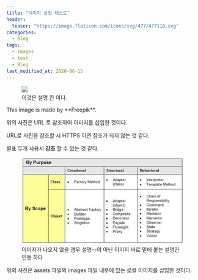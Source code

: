 ```yaml
---
title: "이미지 삽입 테스트"
header:
  teaser: "https://image.flaticon.com/icons/svg/477/477110.svg"
categories:
  - Blog
tags: 
  - images
  - test
  - Blog
last_modified_at: 2020-06-13
---
```

<figure style="width: 150px" class="align-left">
  <a href="https://image.flaticon.com/icons/svg/477/477110.svg"><img src="https://image.flaticon.com/icons/svg/477/477110.svg"></a>
  <figcaption>이것은 설명 칸 이다.</figcaption>
</figure>
This image is made by **Freepik**.

위의 사진은 URL 로 참조하여 이미지를 삽입한 것이다.

URL로 사진을 참조할 시 HTTPS 이면 참조가 되지 않는 것 같다.

별표 두개 사용시 **강조** 할 수 있는 것 같다.

<figure class="align-center">
  <img src="/assets/images/gof-types.png">
  <figcaption>이미지가 나오지 않을 경우 설명--이 아닌 이미지 바로 밑에 붙는 설명칸인듯 하다</figcaption>
</figure>

위의 사진은 assets 파일의 images 파일 내부에 있는 로컬 이미지를 삽입한 것이다. 
